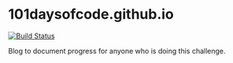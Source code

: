 # 101daysofcode.github.io
[![Build Status](https://travis-ci.org/101daysofcode/101daysofcode.github.io.svg?branch=source)](https://travis-ci.org/101daysofcode/101daysofcode.github.io) 

Blog to document progress for anyone who is doing this challenge.
